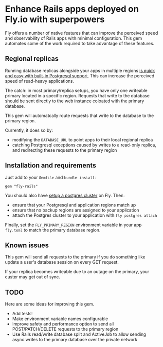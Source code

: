 # Enhance Rails apps deployed on Fly.io with superpowers

Fly offers a number of native features that can improve the perceived speed and observability of Rails apps with minimal configuration. This gem automates some of the work required to take advantage of these features.

## Regional replicas 

Running database replicas alongside your apps in multiple regions [is quick and easy with built-in Postgresql support](https://fly.io/docs/getting-started/multi-region-databases/). This can increase the perceived speed of read-heavy applications.

The catch: in most primary/replica setups, you have only one writeable primary located in a specific region. Requests that write to the database should be sent directly to the web instance coloated with the primary database.

This gem will automatcally route requests that write to the database to the primary region.

Currently, it does so by:

* modifying the `DATABASE_URL` to point apps to their local regional replica
* catching Postgresql exceptions caused by writes to a read-only replica, and redirecting these requests to the primary region

## Installation and requirements

Just add to your `Gemfile` and `bundle install`:

`gem "fly-rails"`

You should also have [setup a postgres cluster](https://fly.io/docs/getting-started/multi-region-databases/) on Fly. Then:

* ensure that your Postgresql and application regions match up
* ensure that no backup regions are assigned to your application
* attach the Postgres cluster to your application with `fly postgres attach`

Finally, set the `FLY_PRIMARY_REGION` environment variable in your app `fly.toml` to match the primary database region.

## Known issues

This gem will send all requests to the primary if you do something like update a user's database session on every GET request.

If your replica becomes writeable due to an outage on the primary, your custer may get out of sync.

## TODO

Here are some ideas for improving this gem.

* Add tests!
* Make environment variable names configurable
* Improve safety and performance option to send all POST/PATCH/DELETE requests to the primary region
* Use Rails read/write database split and ActiveJob to allow sending async writes to the primary database over the private network
